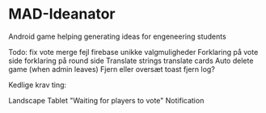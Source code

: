 # MAD-Ideanator
Android game helping generating ideas for engeneering students

Todo:
fix vote merge fejl firebase
unikke valgmuligheder
Forklaring på vote side
forklaring på round side
Translate strings
translate cards
Auto delete game (when admin leaves)
Fjern eller oversæt toast
fjern log?


Kedlige krav ting:

Landscape
Tablet
"Waiting for players to vote"
Notification

